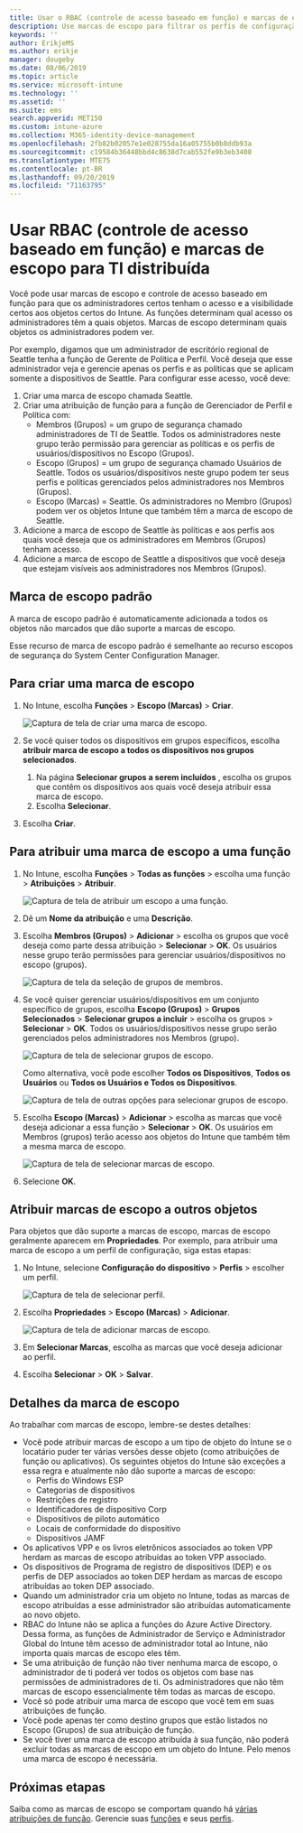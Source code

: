 ```yaml
---
title: Usar o RBAC (controle de acesso baseado em função) e marcas de escopo para distribuí-lo no Intune | Microsoft Docs
description: Use marcas de escopo para filtrar os perfis de configuração para funções específicas.
keywords: ''
author: ErikjeMS
ms.author: erikje
manager: dougeby
ms.date: 08/06/2019
ms.topic: article
ms.service: microsoft-intune
ms.technology: ''
ms.assetid: ''
ms.suite: ems
search.appverid: MET150
ms.custom: intune-azure
ms.collection: M365-identity-device-management
ms.openlocfilehash: 2fb82b02057e1e028755da16a05755b0b8ddb93a
ms.sourcegitcommit: c19584b36448bbd4c8638d7cab552fe9b3eb3408
ms.translationtype: MTE75
ms.contentlocale: pt-BR
ms.lasthandoff: 09/20/2019
ms.locfileid: "71163795"
---
```

# <a name="use-role-based-access-control-rbac-and-scope-tags-for-distributed-it"></a>Usar RBAC (controle de acesso baseado em função) e marcas de escopo para TI distribuída

Você pode usar marcas de escopo e controle de acesso baseado em função para que os administradores certos tenham o acesso e a visibilidade certos aos objetos certos do Intune. As funções determinam qual acesso os administradores têm a quais objetos. Marcas de escopo determinam quais objetos os administradores podem ver.

Por exemplo, digamos que um administrador de escritório regional de Seattle tenha a função de Gerente de Política e Perfil. Você deseja que esse administrador veja e gerencie apenas os perfis e as políticas que se aplicam somente a dispositivos de Seattle. Para configurar esse acesso, você deve:

1. Criar uma marca de escopo chamada Seattle.
2. Criar uma atribuição de função para a função de Gerenciador de Perfil e Política com: 
    - Membros (Grupos) = um grupo de segurança chamado administradores de TI de Seattle. Todos os administradores neste grupo terão permissão para gerenciar as políticas e os perfis de usuários/dispositivos no Escopo (Grupos).
    - Escopo (Grupos) = um grupo de segurança chamado Usuários de Seattle. Todos os usuários/dispositivos neste grupo podem ter seus perfis e políticas gerenciados pelos administradores nos Membros (Grupos). 
    - Escopo (Marcas) = Seattle. Os administradores no Membro (Grupos) podem ver os objetos Intune que também têm a marca de escopo de Seattle.
3. Adicione a marca de escopo de Seattle às políticas e aos perfis aos quais você deseja que os administradores em Membros (Grupos) tenham acesso.
4. Adicione a marca de escopo de Seattle a dispositivos que você deseja que estejam visíveis aos administradores nos Membros (Grupos). 

## <a name="default-scope-tag"></a>Marca de escopo padrão
A marca de escopo padrão é automaticamente adicionada a todos os objetos não marcados que dão suporte a marcas de escopo.

Esse recurso de marca de escopo padrão é semelhante ao recurso escopos de segurança do System Center Configuration Manager. 

## <a name="to-create-a-scope-tag"></a>Para criar uma marca de escopo

1. No Intune, escolha **Funções** > **Escopo (Marcas)**  > **Criar**.

    ![Captura de tela de criar uma marca de escopo.](./media/scope-tags/create-scope-tag.png)

3. Se você quiser todos os dispositivos em grupos específicos, escolha **atribuir marca de escopo a todos os dispositivos nos grupos selecionados**.
    1. Na página **Selecionar grupos a serem incluídos** , escolha os grupos que contêm os dispositivos aos quais você deseja atribuir essa marca de escopo.
    2. Escolha **Selecionar**.
4. Escolha **Criar**.

## <a name="to-assign-a-scope-tag-to-a-role"></a>Para atribuir uma marca de escopo a uma função

1. No Intune, escolha **Funções** > **Todas as funções** > escolha uma função > **Atribuições** > **Atribuir**.

    ![Captura de tela de atribuir um escopo a uma função.](./media/scope-tags/assign-scope-to-role.png)

2. Dê um **Nome da atribuição** e uma **Descrição**.
3. Escolha **Membros (Grupos)**  > **Adicionar** > escolha os grupos que você deseja como parte dessa atribuição > **Selecionar** > **OK**. Os usuários nesse grupo terão permissões para gerenciar usuários/dispositivos no escopo (grupos).

    ![Captura de tela da seleção de grupos de membros.](./media/scope-tags/select-member-groups.png)

4. Se você quiser gerenciar usuários/dispositivos em um conjunto específico de grupos, escolha **Escopo (Grupos)**  > **Grupos Selecionados** > **Selecionar grupos a incluir** > escolha os grupos > **Selecionar** > **OK**. Todos os usuários/dispositivos nesse grupo serão gerenciados pelos administradores nos Membros (grupo).

    ![Captura de tela de selecionar grupos de escopo.](./media/scope-tags/select-scope-groups.png)

    Como alternativa, você pode escolher **Todos os Dispositivos**, **Todos os Usuários** ou **Todos os Usuários e Todos os Dispositivos**.

    ![Captura de tela de outras opções para selecionar grupos de escopo.](./media/scope-tags/scope-group-other-options.png)
    
5. Escolha **Escopo (Marcas)**  > **Adicionar** > escolha as marcas que você deseja adicionar a essa função > **Selecionar** > **OK**. Os usuários em Membros (grupos) terão acesso aos objetos do Intune que também têm a mesma marca de escopo.

    ![Captura de tela de selecionar marcas de escopo.](./media/scope-tags/select-scope-tags.png)

6. Selecione **OK**. 

## <a name="assign-scope-tags-to-other-objects"></a>Atribuir marcas de escopo a outros objetos

Para objetos que dão suporte a marcas de escopo, marcas de escopo geralmente aparecem em **Propriedades**. Por exemplo, para atribuir uma marca de escopo a um perfil de configuração, siga estas etapas:

1. No Intune, selecione **Configuração do dispositivo** > **Perfis** > escolher um perfil.

    ![Captura de tela de selecionar perfil.](./media/scope-tags/choose-profile.png)

2. Escolha **Propriedades** > **Escopo (Marcas)**  > **Adicionar**.

    ![Captura de tela de adicionar marcas de escopo.](./media/scope-tags/add-scope-tags.png)

3. Em **Selecionar Marcas**, escolha as marcas que você deseja adicionar ao perfil.
4. Escolha **Selecionar** > **OK** > **Salvar**.


## <a name="scope-tag-details"></a>Detalhes da marca de escopo
Ao trabalhar com marcas de escopo, lembre-se destes detalhes: 

- Você pode atribuir marcas de escopo a um tipo de objeto do Intune se o locatário puder ter várias versões desse objeto (como atribuições de função ou aplicativos).
  Os seguintes objetos do Intune são exceções a essa regra e atualmente não dão suporte a marcas de escopo:
    - Perfis do Windows ESP
    - Categorias de dispositivos
    - Restrições de registro
    - Identificadores de dispositivo Corp
    - Dispositivos de piloto automático
    - Locais de conformidade do dispositivo
    - Dispositivos JAMF
- Os aplicativos VPP e os livros eletrônicos associados ao token VPP herdam as marcas de escopo atribuídas ao token VPP associado.
- Os dispositivos de Programa de registro de dispositivos (DEP) e os perfis de DEP associados ao token DEP herdam as marcas de escopo atribuídas ao token DEP associado.
- Quando um administrador cria um objeto no Intune, todas as marcas de escopo atribuídas a esse administrador são atribuídas automaticamente ao novo objeto.
- RBAC do Intune não se aplica a funções do Azure Active Directory. Dessa forma, as funções de Administrador de Serviço e Administrador Global do Intune têm acesso de administrador total ao Intune, não importa quais marcas de escopo eles têm.
- Se uma atribuição de função não tiver nenhuma marca de escopo, o administrador de ti poderá ver todos os objetos com base nas permissões de administradores de ti. Os administradores que não têm marcas de escopo essencialmente têm todas as marcas de escopo.
- Você só pode atribuir uma marca de escopo que você tem em suas atribuições de função.
- Você pode apenas ter como destino grupos que estão listados no Escopo (Grupos) de sua atribuição de função.
- Se você tiver uma marca de escopo atribuída à sua função, não poderá excluir todas as marcas de escopo em um objeto do Intune. Pelo menos uma marca de escopo é necessária.

## <a name="next-steps"></a>Próximas etapas

Saiba como as marcas de escopo se comportam quando há [várias atribuições de função](role-based-access-control.md#multiple-role-assignments).
Gerencie suas [funções](role-based-access-control.md) e seus [perfis](device-profile-assign.md).
